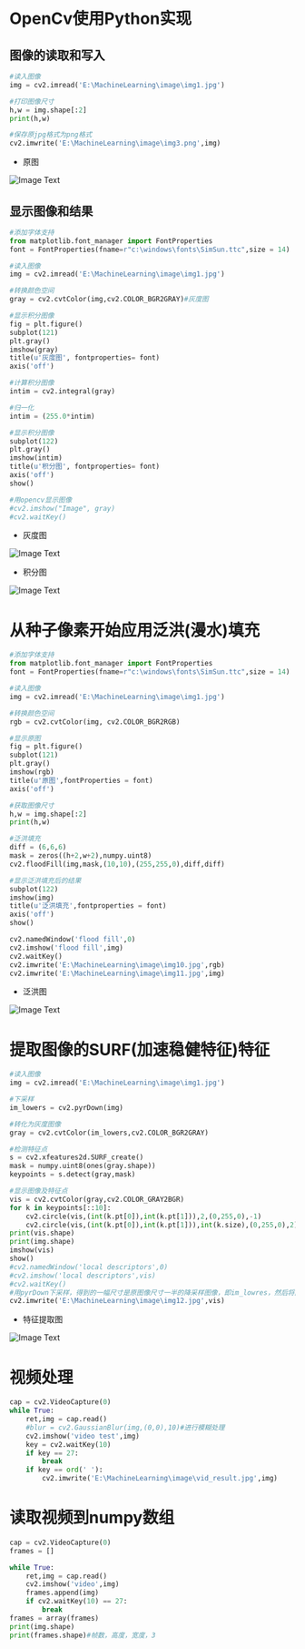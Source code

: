 # OpenCv使用Python实现
## 图像的读取和写入
```python
#读入图像
img = cv2.imread('E:\MachineLearning\image\img1.jpg')

#打印图像尺寸
h,w = img.shape[:2]
print(h,w)

#保存原jpg格式为png格式
cv2.imwrite('E:\MachineLearning\image\img3.png',img)
```
* 原图

![Image Text](https://raw.github.com/wangyufei1006/Java-Design-patterns/master/Image/img44.png)
## 显示图像和结果
```python
#添加字体支持
from matplotlib.font_manager import FontProperties
font = FontProperties(fname=r"c:\windows\fonts\SimSun.ttc",size = 14)

#读入图像
img = cv2.imread('E:\MachineLearning\image\img1.jpg')

#转换颜色空间
gray = cv2.cvtColor(img,cv2.COLOR_BGR2GRAY)#灰度图

#显示积分图像
fig = plt.figure()
subplot(121)
plt.gray()
imshow(gray)
title(u'灰度图', fontproperties= font)
axis('off')

#计算积分图像
intim = cv2.integral(gray)

#归一化
intim = (255.0*intim)

#显示积分图像
subplot(122)
plt.gray()
imshow(intim)
title(u'积分图', fontproperties= font)
axis('off')
show()

#用opencv显示图像
#cv2.imshow("Image", gray)
#cv2.waitKey()
```
* 灰度图

![Image Text](https://raw.github.com/wangyufei1006/Java-Design-patterns/master/Image/img40.png)

* 积分图

![Image Text](https://raw.github.com/wangyufei1006/Java-Design-patterns/master/Image/img43.png)

# 从种子像素开始应用泛洪(漫水)填充
```python
#添加字体支持
from matplotlib.font_manager import FontProperties
font = FontProperties(fname=r"c:\windows\fonts\SimSun.ttc",size = 14)

#读入图像
img = cv2.imread('E:\MachineLearning\image\img1.jpg')

#转换颜色空间
rgb = cv2.cvtColor(img, cv2.COLOR_BGR2RGB)

#显示原图
fig = plt.figure()
subplot(121)
plt.gray()
imshow(rgb)
title(u'原图',fontProperties = font)
axis('off')

#获取图像尺寸
h,w = img.shape[:2]
print(h,w)

#泛洪填充
diff = (6,6,6)
mask = zeros((h+2,w+2),numpy.uint8)
cv2.floodFill(img,mask,(10,10),(255,255,0),diff,diff)

#显示泛洪填充后的结果
subplot(122)
imshow(img)
title(u'泛洪填充',fontproperties = font)
axis('off')
show()

cv2.namedWindow('flood fill',0)
cv2.imshow('flood fill',img)
cv2.waitKey()
cv2.imwrite('E:\MachineLearning\image\img10.jpg',rgb)
cv2.imwrite('E:\MachineLearning\image\img11.jpg',img)
```
* 泛洪图

![Image Text](https://raw.github.com/wangyufei1006/Java-Design-patterns/master/Image/img41.png)


# 提取图像的SURF(加速稳健特征)特征
```python
#读入图像
img = cv2.imread('E:\MachineLearning\image\img1.jpg')

#下采样
im_lowers = cv2.pyrDown(img)

#转化为灰度图像
gray = cv2.cvtColor(im_lowers,cv2.COLOR_BGR2GRAY)

#检测特征点
s = cv2.xfeatures2d.SURF_create()
mask = numpy.uint8(ones(gray.shape))
keypoints = s.detect(gray,mask)

#显示图像及特征点
vis = cv2.cvtColor(gray,cv2.COLOR_GRAY2BGR)
for k in keypoints[::10]:
    cv2.circle(vis,(int(k.pt[0]),int(k.pt[1])),2,(0,255,0),-1)
    cv2.circle(vis,(int(k.pt[0]),int(k.pt[1])),int(k.size),(0,255,0),2)
print(vis.shape)
print(img.shape)
imshow(vis)
show()
#cv2.namedWindow('local descriptors',0)
#cv2.imshow('local descriptors',vis)
#cv2.waitKey()
#用pyrDown下采样，得到的一幅尺寸是原图像尺寸一半的降采样图像，即im_lowres，然后将图像转换为灰度图像，并将它传递给SURF关键点检测对象
cv2.imwrite('E:\MachineLearning\image\img12.jpg',vis)
```
* 特征提取图

![Image Text](https://raw.github.com/wangyufei1006/Java-Design-patterns/master/Image/img42.png)

# 视频处理
```python
cap = cv2.VideoCapture(0)
while True:
    ret,img = cap.read()
    #blur = cv2.GaussianBlur(img,(0,0),10)#进行模糊处理
    cv2.imshow('video test',img)
    key = cv2.waitKey(10)
    if key == 27:
        break
    if key == ord(' '):
        cv2.imwrite('E:\MachineLearning\image\vid_result.jpg',img)
```
# 读取视频到numpy数组
```python
cap = cv2.VideoCapture(0)
frames = []

while True:
    ret,img = cap.read()
    cv2.imshow('video',img)
    frames.append(img)
    if cv2.waitKey(10) == 27:
        break
frames = array(frames)
print(img.shape)
print(frames.shape)#帧数，高度，宽度，3
```
